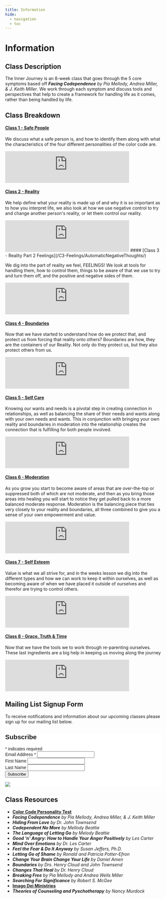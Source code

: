 ```yaml
---
title: Information
hide:
  - navigation
  - toc
---
```

# Information

## Class Description
The Inner Journey is an 8-week class that goes through the 5 core symptoms based off 
***Facing Codependence** by Pia Mellody, Andrea Miller, & J. Keith Miller*. 
We work through each symptom and discuss tools and perspectives that help to create a 
framework for handling life as it comes, rather than being handled by life.

## Class Breakdown

#### [Class 1 - Safe People](/C1-SafePeople/SafePeople/)

We discuss what a safe person is, and how to identify them along with what the characteristics of the
four different personalities of the color code are.

<iframe src="https://podcasters.spotify.com/pod/show/theinnerjourney/embed/episodes/Fall-2023---Class-1---Safe-People-e29k42e" height="102px" width="400px" frameborder="0" scrolling="no"></iframe>

#### [Class 2 - Reality](/C2-Reality/DifficultyOwningOurOwnReality/)

We help define what your reality is made up of and why it is so important as to how you interpret life, we also look at how we use negative control
to try and change another person's reality, or let them control our reality.

<iframe src="https://podcasters.spotify.com/pod/show/theinnerjourney/embed/episodes/Fall-2023---Class-2---Reality-e29vhor" height="102px" width="400px" frameborder="0" scrolling="no"></iframe>
#### [Class 3 - Reality Part 2 Feelings](/C3-Feelings/AutomaticNegativeThoughts/)

We dig into the part of reality we feel, FEELINGS! We look at tools for handling them, how to control them, things to be aware of that we use to try and turn them off, and the positive and negative sides of them.

<iframe src="https://podcasters.spotify.com/pod/show/theinnerjourney/embed/episodes/Fall-2023---Class-3---Feelings-e2a7gpn" height="102px" width="400px" frameborder="0" scrolling="no"></iframe>

#### [Class 4 - Boundaries](/C4-Boundaries/WhatAreBoundaries/)

Now that we have started to understand how do we protect that, and protect us from forcing that reality onto others?
Boundaries are how, they are the containers of our Reality. Not only do they protect us, but they also protect others
from us.

<iframe src="https://podcasters.spotify.com/pod/show/theinnerjourney/embed/episodes/Fall-2023---Class-4---Boundaries-e2aj7u8" height="102px" width="400px" frameborder="0" scrolling="no"></iframe>

#### [Class 5 - Self Care](/C5-SelfCare/DifficultyAknowledingNeedsWants/)

Knowing our wants and needs is a pivotal step in creating connection in relationships, as well
as balancing the share of their needs and wants along with your own needs and wants. This in
conjunction with bringing your own reality and boundaries in moderation into the relationship
creates the connection that is fulfilling for both people involved.

<iframe src="https://podcasters.spotify.com/pod/show/theinnerjourney/embed/episodes/Fall-2023---Class-5---Self-Care-e2aqgcr" height="102px" width="400px" frameborder="0" scrolling="no"></iframe>

#### [Class 6 - Moderation](/C6-Moderation/Moderation/)

As you grow you start to become aware of areas that are over-the-top or suppressed both of
which are not moderate, and then as you bring those areas into healing you will start to notice they get pulled back
to a more balanced moderate response.
Moderation is the balancing piece that ties very closely to your reality and boundaries, all three combined 
to give you a sense of your own empowerment and value. 

<iframe src="https://podcasters.spotify.com/pod/show/theinnerjourney/embed/episodes/Spring-2023---Class-6---Moderation-e22b1oj" height="102px" width="400px" frameborder="0" scrolling="no"></iframe>

#### [Class 7 - Self Esteem](/C7-SelfEsteem/TheLie/)

Value is what we all strive for, and in the weeks lesson we dig into the different types and how we can work to keep it within ourselves, as well as becoming aware of when we have placed it outside of ourselves and therefor are trying to control others.

<iframe src="https://podcasters.spotify.com/pod/show/theinnerjourney/embed/episodes/Spring-2023---Class-7---Self-Esteem-e22mm3c" height="102px" width="400px" frameborder="0" scrolling="no"></iframe>

#### [Class 8 - Grace, Truth & Time](/C8-GraceTruthTime/GraceTruthTime/)

Now that we have the tools we to work through re-parenting ourselves. These last ingredients are a big help in keeping us moving
along the journey

<iframe src="https://podcasters.spotify.com/pod/show/theinnerjourney/embed/episodes/Spring-2023---Class-8---Grace--Truth-and-Time-e233ein" height="102px" width="400px" frameborder="0" scrolling="no"></iframe>

## Mailing List Signup Form
To receive notifications and information about our upcoming classes please sign up for our mailing list below.


<!-- Begin Mailchimp Signup Form -->
<link href="//cdn-images.mailchimp.com/embedcode/classic-10_7_dtp.css" rel="stylesheet" type="text/css">
<style type="text/css">
	#mc_embed_signup{background:#fff; clear:left; font:14px Helvetica,Arial,sans-serif; }
	/* Add your own Mailchimp form style overrides in your site stylesheet or in this style block.
	   We recommend moving this block and the preceding CSS link to the HEAD of your HTML file. */
</style>
<div id="mc_embed_signup">
<form action="https://gmail.us20.list-manage.com/subscribe/post?u=ea52799262ab4a3df758e57c6&amp;id=a327d1e66a" method="post" id="mc-embedded-subscribe-form" name="mc-embedded-subscribe-form" class="validate" target="_blank" novalidate>
    <div id="mc_embed_signup_scroll">
	<h2>Subscribe</h2>
<div class="indicates-required"><span class="asterisk">*</span> indicates required</div>
<div class="mc-field-group">
	<label for="mce-EMAIL">Email Address  <span class="asterisk">*</span>
</label>
	<input type="email" value="" name="EMAIL" class="required email" id="mce-EMAIL">
</div>
<div class="mc-field-group">
	<label for="mce-FNAME">First Name </label>
	<input type="text" value="" name="FNAME" class="" id="mce-FNAME">
</div>
<div class="mc-field-group">
	<label for="mce-LNAME">Last Name </label>
	<input type="text" value="" name="LNAME" class="" id="mce-LNAME">
</div>
<div id="mce-responses" class="clear foot">
		<div class="response" id="mce-error-response" style="display:none"></div>
		<div class="response" id="mce-success-response" style="display:none"></div>
	</div>    <!-- real people should not fill this in and expect good things - do not remove this or risk form bot signups-->
    <div style="position: absolute; left: -5000px;" aria-hidden="true"><input type="text" name="b_ea52799262ab4a3df758e57c6_a327d1e66a" tabindex="-1" value=""></div>
        <div class="optionalParent">
            <div class="clear foot">
                <input type="submit" value="Subscribe" name="subscribe" id="mc-embedded-subscribe" class="button">
                <p class="brandingLogo"><a href="http://eepurl.com/hRt4Nb" title="Mailchimp - email marketing made easy and fun"><img src="https://eep.io/mc-cdn-images/template_images/branding_logo_text_dark_dtp.svg"></a></p>
            </div>
        </div>
    </div>
</form>
</div>
<script type='text/javascript' src='//s3.amazonaws.com/downloads.mailchimp.com/js/mc-validate.js'></script><script type='text/javascript'>(function($) {window.fnames = new Array(); window.ftypes = new Array();fnames[0]='EMAIL';ftypes[0]='email';fnames[1]='FNAME';ftypes[1]='text';fnames[2]='LNAME';ftypes[2]='text';fnames[3]='ADDRESS';ftypes[3]='address';fnames[4]='PHONE';ftypes[4]='phone';fnames[5]='BIRTHDAY';ftypes[5]='birthday';}(jQuery));var $mcj = jQuery.noConflict(true);</script>
<!--End mc_embed_signup-->

## Class Resources

* **[Color Code Personality Test](https://colorcode.com)**
* ***Facing Codependence** by Pia Mellody, Andrea Miller, & J. Keith Miller*
* ***Hiding From Love** by Dr. John Townsend*
* ***Codependent No More** by Mellody Beattie*
* ***The Language of Letting Go** by Melody Beattie*
* ***Good 'n' Angry: How to Handle Your Anger Positively** by Les Carter*
* ***Mind Over Emotions** by Dr. Les Carter*
* ***Feel the Fear & Do It Anyway** by Susan Jeffers, Ph.D.*
* ***Letting Go of Shame** by Ronald and Patricia Potter-Efron*
* ***Change Your Brain Change Your Life** by Daniel Amen*
* ***_Boundaries_** by Drs. Henry Cloud and John Townsend*
* ***_Changes That Heal_** by Dr. Henry Cloud*
* ***_Breaking Free_** by Pia Mellody and Andrea Wells Miller*
* ***_Searching For Significance_** by Robert S. McGee*
* **[Imago Dei Ministries](https://www.idmin.org)**
* ***Theories of Counseling and Pyschotherapy** by Nancy Murdock*
